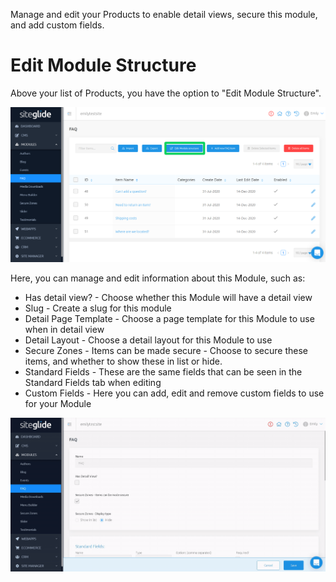 Manage and edit your Products to enable detail views, secure this module, and add custom fields.

# Edit Module Structure

Above your list of Products, you have the option to "Edit Module Structure".

![Adding Custom Fields to a Product](/.gitbook/assets/getgist/migrating-assets/products/editmodule.png)

Here, you can manage and edit information about this Module, such as:

- Has detail view? - Choose whether this Module will have a detail view
- Slug - Create a slug for this module
- Detail Page Template - Choose a page template for this Module to use when in detail view
- Detail Layout - Choose a detail layout for this Module to use
- Secure Zones - Items can be made secure - Choose to secure these items, and whether to show these in list or hide.
- Standard Fields - These are the same fields that can be seen in the Standard Fields tab when editing
- Custom Fields - Here you can add, edit and remove custom fields to use for your Module

![Adding Custom Fields to a Product](/.gitbook/assets/getgist/migrating-assets/products/editModule2.gif)